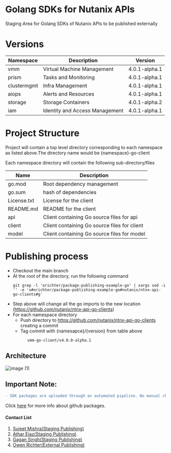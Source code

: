 # Golang SDKs for Nutanix APIs
Staging Area for Golang SDKs of Nutanix APIs to be published externally

# Versions
| Namespace    | Description                                  | Version          |
|--------------|----------------------------------------------|------------------|
| vmm          | Virtual Machine Management                   | 4.0.1-alpha.1    |
| prism        | Tasks and Monitoring                         | 4.0.1-alpha.1    |
| clustermgmt  | Infra Management                             | 4.0.1-alpha.1    |
| aiops        | Alerts and Resources                         | 4.0.1-alpha.1    |
| storage      | Storage Containers                           | 4.0.1-alpha.2    |
| iam          | Identity and Access Management               | 4.0.1-alpha.1    |

# Project Structure
Project will contain a top level directory corresponding to each namespace as listed above.The directory name would be
{namespace}-go-client

Each namespace directory will contain the following sub-directory/files

|Name                  | Description                                       |  
|----------------------|---------------------------------------------------|
|go.mod                | Root dependency management                        |
|go.sum                | hash of dependencies                              |
|License.txt           | License for the client                            |
|README.md             | README  for the client                            |
|api                   | Client containing Go source files for api         |
|client                | Client containing Go source files for client      |
|model                 | Client containing Go source files for model       |

# Publishing process

- Checkout the main branch
- At the root of the directory, run the following command
    ```shell
    git grep -l 'orichter/package-publishing-example-go' | xargs sed -i '' -e 's#orichter/package-publishing-example-go#nutanix/ntnx-api-go-clients#g'
    ```
- Step above will change all the go imports to the new location (https://github.com/nutanix/ntnx-api-go-clients)
- For each namespace directory
  - Push directory to https://github.com/nutanix/ntnx-api-go-clients creating a commit 
  - Tag commit with {namesapce}/{version} from table above
    ```
       vmm-go-client/v4.0.0-alpha.1
    ```

## Architecture

![image (1)](https://user-images.githubusercontent.com/50940815/174028904-fb7c5869-c033-4d19-a101-25388f9d09aa.png)

## Important Note:
```diff
- SDK packages are uploaded through an automated pipeline. No manual changes must be made.
```
Click [here](https://docs.github.com/en/packages/learn-github-packages/introduction-to-github-packages) for more info about github packages.

#### Contact List
1. [Sujeet Mishra(Staging Publishing)](mailto:sujeet.mishra@nutanix.com)
2. [Athar Ejaz(Staging Publishing)](mailto:athar.ejaz@nutanix.com)
3. [Gagan Singh(Staging Publishing)](mailto:gagan.singh@nutanix.com)
4. [Owen Richter(External Publishing)](mailto:owen.richter@nutanix.com)


